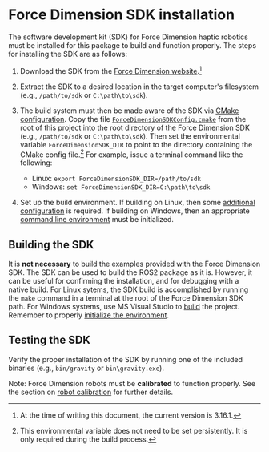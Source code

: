 <!-- License

Copyright 2022-2023 Neuromechatronics Lab, Carnegie Mellon University

Created by: a. whit. (nml@whit.contact)

This Source Code Form is subject to the terms of the Mozilla Public
License, v. 2.0. If a copy of the MPL was not distributed with this
file, You can obtain one at https://mozilla.org/MPL/2.0/.
-->

# Force Dimension SDK installation

The software development kit (SDK) for Force Dimension haptic robotics must be 
installed for this package to build and function properly. The steps for 
installing the SDK are as follows:

1. Download the SDK from the [Force Dimension website].[^1] 
2. Extract the SDK to a desired location in the target computer's filesystem 
   (e.g., `/path/to/sdk` or `C:\path\to\sdk`).
3. The build system must then be made aware of the SDK via 
   [CMake configuration]. Copy the file 
   [`ForceDimensionSDKConfig.cmake`](/ForceDimensionSDKConfig.cmake) from the 
   root of this project into the root directory of the Force Dimension SDK 
   (e.g., `/path/to/sdk` or `C:\path\to\sdk`). Then set the environmental 
   variable `ForceDimensionSDK_DIR` to point to the directory containing the 
   CMake config file.[^2] For example, issue a terminal command like the 
   following:
   
   * Linux: `export ForceDimensionSDK_DIR=/path/to/sdk`
   * Windows: `set ForceDimensionSDK_DIR=C:\path\to\sdk`
   
4. Set up the build environment. If building on Linux, then some 
   [additional configuration](/doc/markdown/installation-sdk-linux.md) is 
   required. If building on Windows, then an appropriate 
   [command line environment][msvc_terminal] must be initialized.

[^1]: At the time of writing this document, the current version is 3.16.1.

[^2]: This environmental variable does not need to be set persistently. It is 
      only required during the build process.

## Building the SDK

It is **not necessary** to build the examples provided with the Force Dimension 
SDK. The SDK can be used to build the ROS2 package as it is. However, it can be 
useful for confirming the installation, and for debugging with a native build.
For Linux sytems, the SDK build is accomplished by running the `make` command 
in a terminal at the root of the Force Dimension SDK path. 
For Windows systems, use MS Visual Studio to [build][msvc_build] the project. 
Remember to properly [initialize the environment][msvc_terminal].

## Testing the SDK

Verify the proper installation of the SDK by running one of the included 
binaries (e.g., `bin/gravity` or `bin\gravity.exe`).

Note: Force Dimension robots must be **calibrated** to function properly. See 
the section on [robot calibration](calibration.md) for further details.


<!------------------------------------------------------------------------------
  REFERENCES
------------------------------------------------------------------------------->

[Force Dimension website]: https://www.forcedimension.com/software/sdk

[CMake configuration]: https://cmake.org/cmake/help/latest/guide/using-dependencies/index.html

[msvc_terminal]: https://docs.microsoft.com/en-us/cpp/build/building-on-the-command-line?view=msvc-170


[msvc_build]: https://docs.microsoft.com/en-us/visualstudio/ide/compiling-and-building-in-visual-studio?view=vs-2022

